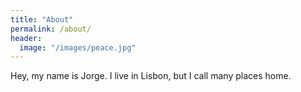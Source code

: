 ```yaml
---
title: "About"
permalink: /about/
header:
  image: "/images/peace.jpg"
---
```


Hey, my name is Jorge. I live in Lisbon, but I call many places home.
